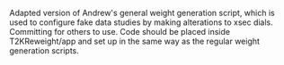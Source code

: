 Adapted version of Andrew's general weight generation script, which is used to configure fake data studies by making alterations to xsec dials. Committing for others to use. Code should be placed inside T2KReweight/app and set up in the same way as the regular weight generation scripts.
